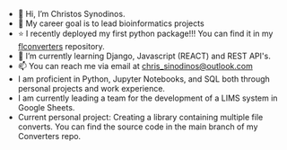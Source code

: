 - 👋 Hi, I’m Christos Synodinos.
- 👀 My career goal is to lead bioinformatics projects
- :star: I recently deployed my first python package!!! You can find it in my [flconverters](https://github.com/CSynodinos/flconverters) repository.
- 🌱 I’m currently learning Django, Javascript (REACT) and REST API's.
- 📫 You can reach me via email at chris_sinodinos@outlook.com
- I am proficient in Python, Jupyter Notebooks, and SQL both through personal projects and work experience. 
- I am currently leading a team for the development of a LIMS system in Google Sheets.
- Current personal project: Creating a library containing multiple file converts. You can find the source code in the main branch of my Converters repo.  

<!---
CSynodinos/CSynodinos is a ✨ special ✨ repository because its `README.md` (this file) appears on your GitHub profile.
You can click the Preview link to take a look at your changes.
--->
